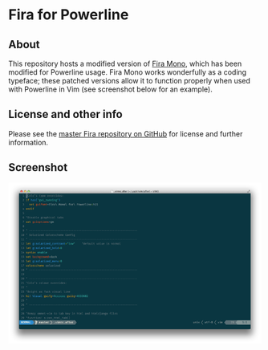 # Fira for Powerline

## About
This repository hosts a modified version of [Fira Mono](https://mozilla.github.io/Fira/), which has been modified for Powerline usage. Fira Mono works wonderfully as a coding typeface; these patched versions allow it to function properly when used with Powerline in Vim (see screenshot below for an example).

## License and other info
Please see the [master Fira repository on GitHub](https://github.com/mozilla/Fira) for license and further information.

## Screenshot
![Screenshot](fmp-screenshot.png)
